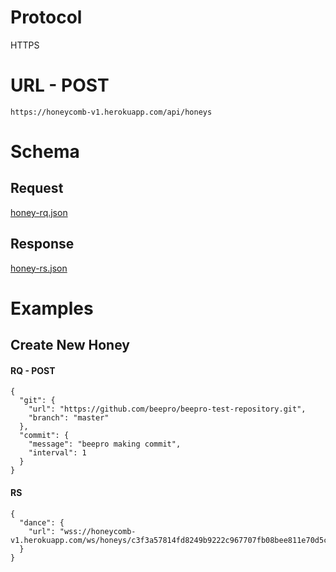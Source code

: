 # Protocol
HTTPS

# URL - POST
`https://honeycomb-v1.herokuapp.com/api/honeys`

# Schema

## Request
[honey-rq.json](https://github.com/beepro/beepro-docs/blob/master/schemas/honey-rq.json)

## Response
[honey-rs.json](https://github.com/beepro/beepro-docs/blob/master/schemas/honey-rs.json)


# Examples

## Create New Honey

#### RQ - POST
```
{
  "git": {
    "url": "https://github.com/beepro/beepro-test-repository.git",
    "branch": "master"
  },
  "commit": {
    "message": "beepro making commit",
    "interval": 1
  }
}
```

#### RS
```
{
  "dance": {
    "url": "wss://honeycomb-v1.herokuapp.com/ws/honeys/c3f3a57814fd8249b9222c967707fb08bee811e70d5c2f88060813670b00c790"
  }
}
```
